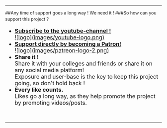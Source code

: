 <hr>
##Any time of support goes a long way ! We need it !
###So how can you support this project ?
<font size = 4pt>
<ul>
	<li> <b><a href="https://www.youtube.com/channel/UCMjNlJjSxIam--3u87oh5PQ/?sub_confirmation=1" target = "_blank"> Subscribe to the youtube-channel  !</b>
	<br>![logo](images/youtube-logo.png) </a></li>
	<li><b><a href="https://www.patreon.com/MansurRig" target = "_blank">Support directly by becoming a Patron! </b>
	<br>![logo](images/patreon-logo-2.png) </a></li>
	<li><b>Share it !</b>
	<br>Share it with your colleges and friends or share it on any social media platform!
	<br>Exposure and user-base is the key to keep this project going, so don't hold back !</li>
	<li><b>Every like counts.</b>
	<br>Likes go a long way, as they help promote the project by promoting videos/posts.</li>
</ul>
</font>
<br><hr>